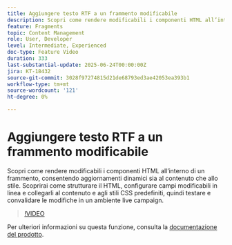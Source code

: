 ```yaml
---
title: Aggiungere testo RTF a un frammento modificabile
description: Scopri come rendere modificabili i componenti HTML all’interno di un frammento, consentendo aggiornamenti dinamici sia al contenuto che allo stile. Scoprirai come strutturare il HTML, configurare campi modificabili in linea e collegarli al contenuto e agli stili CSS predefiniti, quindi testare e convalidare le modifiche in un ambiente live campaign.
feature: Fragments
topic: Content Management
role: User, Developer
level: Intermediate, Experienced
doc-type: Feature Video
duration: 333
last-substantial-update: 2025-06-24T00:00:00Z
jira: KT-18432
source-git-commit: 3028f97274815d21de68793ed3ae42053ea393b1
workflow-type: tm+mt
source-wordcount: '121'
ht-degree: 0%

---
```



# Aggiungere testo RTF a un frammento modificabile

Scopri come rendere modificabili i componenti HTML all’interno di un frammento, consentendo aggiornamenti dinamici sia al contenuto che allo stile. Scoprirai come strutturare il HTML, configurare campi modificabili in linea e collegarli al contenuto e agli stili CSS predefiniti, quindi testare e convalidare le modifiche in un ambiente live campaign.

>[!VIDEO](https://video.tv.adobe.com/v/3464363/?learn=on&enablevpops)

Per ulteriori informazioni su questa funzione, consulta la [documentazione del prodotto](https://experienceleague.adobe.com/it/docs/journey-optimizer/using/content-management/fragments/customizable-fragments).
